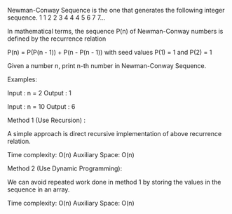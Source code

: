Newman-Conway Sequence is the one that generates the following integer sequence. 
1 1 2 2 3 4 4 4 5 6 7 7…

In mathematical terms, the sequence P(n) of Newman-Conway numbers is defined by the recurrence relation 

P(n) = P(P(n - 1)) + P(n - P(n - 1)) 
with seed values P(1) = 1 and P(2) = 1

Given a number n, print n-th number in Newman-Conway Sequence.

Examples:

Input : n = 2
Output : 1

Input : n = 10
Output : 6

Method 1 (Use Recursion) : 

A simple approach is direct recursive implementation of above recurrence relation.

Time complexity: O(n)
Auxiliary Space: O(n)

Method 2 (Use Dynamic Programming): 

We can avoid repeated work done in method 1 by storing the values in the sequence in an array. 

Time complexity: O(n) 
Auxiliary Space: O(n) 